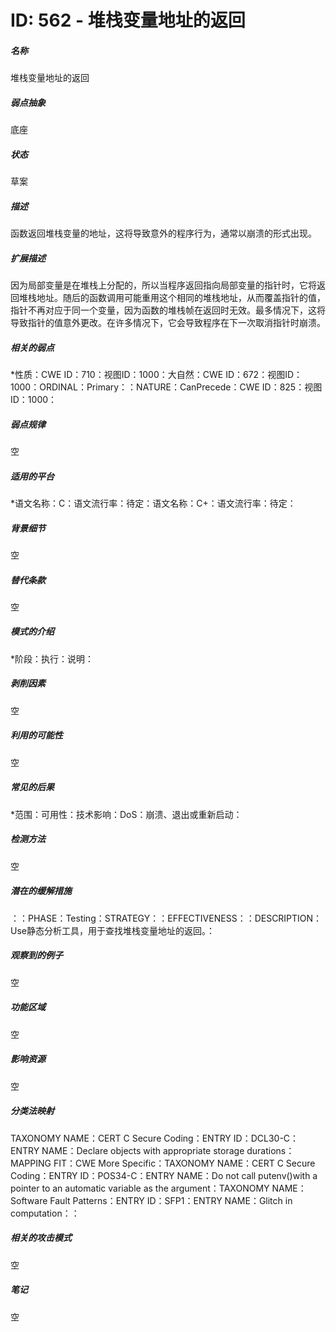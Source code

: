 # ID: 562 - 堆栈变量地址的返回
<h5>名称</h5>堆栈变量地址的返回
<h5>弱点抽象</h5>底座
<h5>状态</h5>草案
<h5>描述</h5>函数返回堆栈变量的地址，这将导致意外的程序行为，通常以崩溃的形式出现。
<h5>扩展描述</h5>因为局部变量是在堆栈上分配的，所以当程序返回指向局部变量的指针时，它将返回堆栈地址。随后的函数调用可能重用这个相同的堆栈地址，从而覆盖指针的值，指针不再对应于同一个变量，因为函数的堆栈帧在返回时无效。最多情况下，这将导致指针的值意外更改。在许多情况下，它会导致程序在下一次取消指针时崩溃。
<h5>相关的弱点</h5>*性质：CWE ID：710：视图ID：1000：大自然：CWE ID：672：视图ID：1000：ORDINAL：Primary：：NATURE：CanPrecede：CWE ID：825：视图ID：1000：
<h5>弱点规律</h5>空
<h5>适用的平台</h5>*语文名称：C：语文流行率：待定：语文名称：C+：语文流行率：待定：
<h5>背景细节</h5>空
<h5>替代条款</h5>空
<h5>模式的介绍</h5>*阶段：执行：说明：
<h5>剥削因素</h5>空
<h5>利用的可能性</h5>空
<h5>常见的后果</h5>*范围：可用性：技术影响：DoS：崩溃、退出或重新启动：
<h5>检测方法</h5>空
<h5>潜在的缓解措施</h5>：：PHASE：Testing：STRATEGY：：EFFECTIVENESS：：DESCRIPTION：Use静态分析工具，用于查找堆栈变量地址的返回。：
<h5>观察到的例子</h5>空
<h5>功能区域</h5>空
<h5>影响资源</h5>空
<h5>分类法映射</h5>TAXONOMY NAME：CERT C Secure Coding：ENTRY ID：DCL30-C：ENTRY NAME：Declare objects with appropriate storage durations：MAPPING FIT：CWE More Specific：TAXONOMY NAME：CERT C Secure Coding：ENTRY ID：POS34-C：ENTRY NAME：Do not call putenv()with a pointer to an automatic variable as the argument：TAXONOMY NAME：Software Fault Patterns：ENTRY ID：SFP1：ENTRY NAME：Glitch in computation：：
<h5>相关的攻击模式</h5>空
<h5>笔记</h5>空

